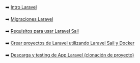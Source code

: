 :arrow_right: [Intro Laravel](https://github.com/dannylarrea/Laravel/wiki/Laravel-macOS#instalaci%C3%B3n-laravel-macos-laravel-8x--2020)

:arrow_right: [Migraciones Laravel](https://github.com/dannylarrea/Laravel/wiki/Migraciones-(Laravel-8.x))

:arrow_right: [Requisitos para usar Laravel Sail](https://github.com/dannylarrea/Laravel/wiki/Requisitos-para-usar-Laravel-Sail)

:arrow_right: [Crear proyectos de Laravel utilizando Laravel Sail y Docker](https://github.com/dannylarrea/Laravel/wiki/Crear-proyectos-de-Laravel-utilizando-Laravel-Sail-y-Docker)

:arrow_right: [Descarga y testing de App Laravel (clonación de proyecto)](https://github.com/dannylarrea/Laravel/wiki/Pasos-para-la-descarga-y-prueba-de-aplicaci%C3%B3n-(clonar-y-testear-proyecto-de-Laravel))
